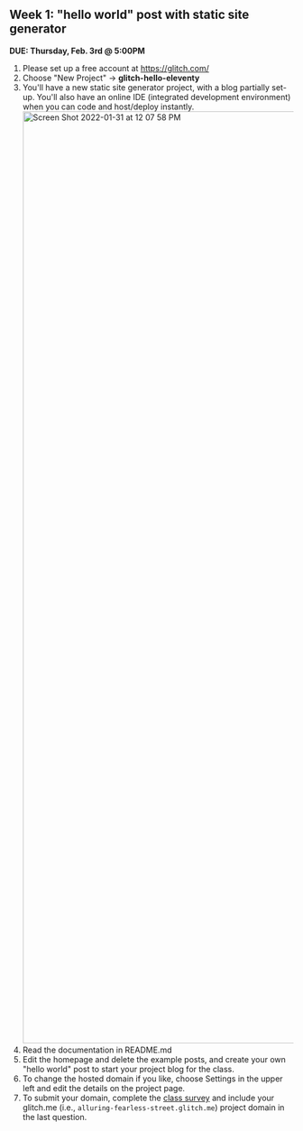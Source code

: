 ## Week 1: "hello world" post with static site generator

**DUE: Thursday, Feb. 3rd @ 5:00PM**

1. Please set up a free account at https://glitch.com/
2. Choose "New Project" -> **glitch-hello-eleventy**
3. You'll have a new static site generator project, with a blog partially set-up. You'll also have an online IDE (integrated development environment) when you can code and host/deploy instantly.<img width="1652" alt="Screen Shot 2022-01-31 at 12 07 58 PM" src="https://user-images.githubusercontent.com/17707843/151839781-fb98b057-0393-49e2-b394-4bd1b9a935e1.png">
4. Read the documentation in README.md
5. Edit the homepage and delete the example posts, and create your own "hello world" post to start your project blog for the class.
6. To change the hosted domain if you like, choose Settings in the upper left and edit the details on the project page.
7. To submit your domain, complete the [class survey](https://airtable.com/shr0QCUjVo0Ne7M3d) and include your glitch.me (i.e., `alluring-fearless-street.glitch.me`) project domain in the last question.
